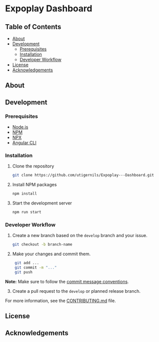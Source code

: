 # Expoplay Dashboard

## Table of Contents

- [About](#about)
- [Development](#development)
    - [Prerequisites](#prerequisites)
    - [Installation](#installation)
    - [Developer Workflow](#developer-workflow)
- [License](#license)
- [Acknowledgements](#acknowledgements)

## About

## Development

### Prerequisites

- [Node.js](https://nodejs.org/en/)
- [NPM](https://www.npmjs.com/)
- [NPX](https://www.npmjs.com/package/npx)
- [Angular CLI](https://angular.io/cli)

### Installation

1. Clone the repository
    ```sh
    git clone https://github.com/utigernils/Expoplay---Dashboard.git
    ```
2. Install NPM packages
    ```sh
    npm install
    ```
3. Start the development server
    ```sh
    npm run start
    ```

### Developer Workflow

1. Create a new branch based on the `develop` branch and your issue.
    ```sh
    git checkout -b branch-name
    ```
2. Make your changes and commit them.
    ```sh
     git add ...
     git commit -m "..."
     git push
    ```

**Note:** Make sure to follow the [commit message conventions](https://www.conventionalcommits.org/en/v1.0.0/).

3. Create a pull request to the `develop` or planned release branch.

For more information, see the [CONTRIBUTING.md](CONTRIBUTING.md) file.

## License

## Acknowledgements
